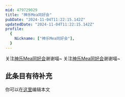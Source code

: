 ```yaml
---
mid: 479729029
title: "神乐Mea同好会"
pubDate: "2024-11-04T11:22:15.142Z"
updatedDate: "2024-11-04T11:22:15.142Z"
profile:
  {
    Nickname: ["神乐Mea同好会"],
  }
---
```


关注[神乐Mea同好会](https://space.bilibili.com/479729029)谢谢喵~ 关注[神乐Mea同好会](https://space.bilibili.com/479729029)谢谢喵~

## 此条目有待补充
你可以在[这里](https://github.com/Yuhanawa/VTuber.ICU-Content/edit/master/v/神乐Mea同好会/index.md)编辑本文
